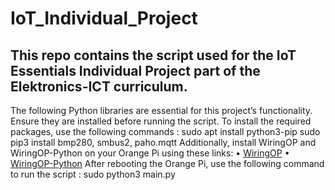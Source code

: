 # IoT_Individual_Project
This repo contains the script used for the IoT Essentials Individual Project part of the Elektronics-ICT curriculum. 
---------------------------------------------------------------------------------------------------------------------

The following Python libraries are essential for this project’s functionality. Ensure they are installed before running the script.
To install the required packages, use the following commands :
sudo apt install python3-pip
sudo pip3 install bmp280, smbus2, paho.mqtt
Additionally, install WiringOP and WiringOP-Python on your Orange Pi using these links:
•	[WiringOP](https://github.com/orangepi-xunlong/wiringOP)
•	[WiringOP-Python](https://github.com/orangepi-xunlong/wiringOP-Python/blob/master/README.rst)
After rebooting the Orange Pi, use the following command to run the script :
sudo python3 main.py
